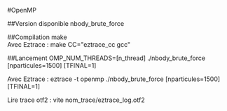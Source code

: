 #OpenMP

##Version disponible
nbody_brute_force

##Compilation
make  
Avec Eztrace : make CC="eztrace_cc gcc"

##Lancement
OMP_NUM_THREADS=[n_thread] ./nbody_brute_force [nparticules=1500] [TFINAL=1]

Avec Eztrace :
eztrace -t openmp ./nbody_brute_force [nparticules=1500] [TFINAL=1]

Lire trace otf2 :
vite nom_trace/eztrace_log.otf2

